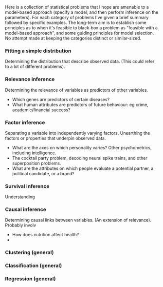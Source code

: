 Here is a collection of statistical problems that I hope are amenable to a model-based approach (specify a model, and then perform inference on the parameters). For each category of problems I've given a brief summary followed by specific examples. The long-term aim is to establish some principles as to when it's feasible to black-box a problem as "feasible with a model-based approach", and some guiding principles for model selection. No attempt made at keeping the categories distinct or similar-sized.

### Fitting a simple distribution

Determining the distribution that describe observed data. (This could refer to a lot of different problems).

### Relevance inference

Determining the relevance of variables as predictors of other variables.

* Which genes are predictors of certain diseases?
* What human attributes are predictors of future behaviour: eg crime, academic/financial success?

### Factor inference

Separating a variable into independently varying factors. Unearthing the factors or properties that underpin observed data.

* What are the axes on which personality varies? Other psychometrics, including intelligence.
* The cocktail party problem, decoding neural spike trains, and other superposition problems.
* What are the attributes on which people evaluate a potential partner, a political candidate, or a brand?

### Survival inference

Understanding 

### Causal inference

Determining causal links between variables. (An extension of relevance). Probably involv

* How does nutrition affect health?
* 

### Clustering (general)

### Classification (general)

### Regression (general)
